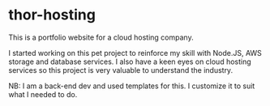 # thor-hosting
This is a portfolio website for a cloud hosting company. 

I started working on this pet project to reinforce my skill with Node.JS, AWS storage and database services.
I also have a keen eyes on cloud hosting services so this project is very valuable to understand the industry.

NB: I am a back-end dev and used templates for this. I customize it to suit what I needed to do.
